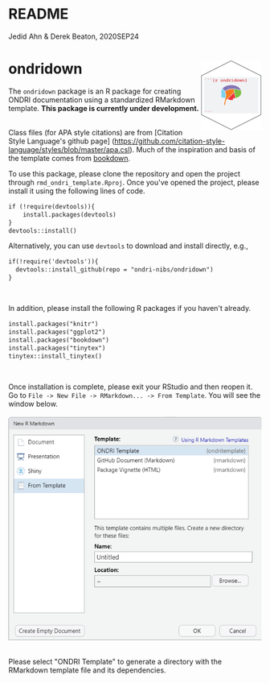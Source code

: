 # README

Jedid Ahn & Derek Beaton, 2020SEP24

# ondridown <img src='images/logo.png' align="right" height="139" />


The `ondridown` package is an R package for creating ONDRI documentation using a standardized RMarkdown template. <b>This package is currently under development.</b><br><br>

Class files (for APA style citations) are from [Citation Style Language's github page] (https://github.com/citation-style-language/styles/blob/master/apa.csl). Much of the inspiration and basis of the template comes from [bookdown](https://bookdown.org/yihui/rmarkdown/).


To use this package, please clone the repository and open the project through ```rmd_ondri_template.Rproj```. Once you've opened the project, please install it using the following lines of code.
```
if (!require(devtools)){
    install.packages(devtools)
}
devtools::install()
```

Alternatively, you can use `devtools` to download and install directly, e.g.,

```
if(!require('devtools')){
  devtools::install_github(repo = "ondri-nibs/ondridown")
}
```

<br>

In addition, please install the following R packages if you haven't already.
```
install.packages("knitr")
install.packages("ggplot2")
install.packages("bookdown")
install.packages("tinytex")
tinytex::install_tinytex()
```

<br>

Once installation is complete, please exit your RStudio and then reopen it. Go to ```File -> New File -> RMarkdown... -> From Template```. You will see the window below.<br><br>
<kbd>
  <img src="images/window.png">
</kbd>
<br><br>

Please select "ONDRI Template" to generate a directory with the RMarkdown template file and its dependencies.

